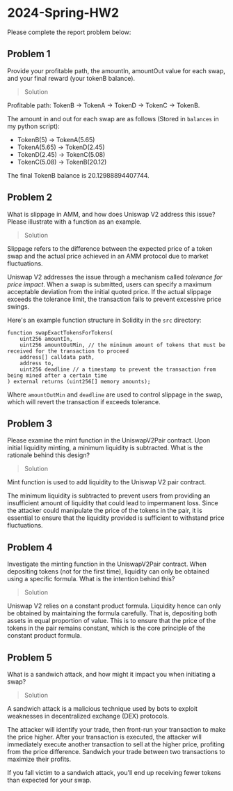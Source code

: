 # 2024-Spring-HW2

Please complete the report problem below:

## Problem 1
Provide your profitable path, the amountIn, amountOut value for each swap, and your final reward (your tokenB balance).

> Solution

Profitable path: TokenB -> TokenA -> TokenD -> TokenC -> TokenB. 

The amount in and out for each swap are as follows (Stored in `balances` in my python script):
- TokenB(5) -> TokenA(5.65) 
- TokenA(5.65) -> TokenD(2.45)
- TokenD(2.45) -> TokenC(5.08)
- TokenC(5.08) -> TokenB(20.12)

The final TokenB balance is 20.12988894407744.

## Problem 2
What is slippage in AMM, and how does Uniswap V2 address this issue? Please illustrate with a function as an example.

> Solution

Slippage refers to the difference between the expected price of a token swap and the actual price achieved in an AMM protocol due to market fluctuations.

Uniswap V2 addresses the issue through a mechanism called *tolerance for price impact*. When a swap is submitted, users can specify a maximum acceptable deviation from the initial quoted price. If the actual slippage exceeds the tolerance limit, the transaction fails to prevent excessive price swings.

Here's an example function structure in Solidity in the `src` directory:

```solidity
function swapExactTokensForTokens(
    uint256 amountIn,
    uint256 amountOutMin, // the minimum amount of tokens that must be received for the transaction to proceed
    address[] calldata path,
    address to,
    uint256 deadline // a timestamp to prevent the transaction from being mined after a certain time
) external returns (uint256[] memory amounts);
```

Where `amountOutMin` and `deadline` are used to control slippage in the swap, which will revert the transaction if exceeds tolerance.



## Problem 3
Please examine the mint function in the UniswapV2Pair contract. Upon initial liquidity minting, a minimum liquidity is subtracted. What is the rationale behind this design?

> Solution

Mint function is used to add liquidity to the Uniswap V2 pair contract. 

The minimum liquidity is subtracted to prevent users from providing an insufficient amount of liquidity that could lead to impermanent loss. Since the attacker could manipulate the price of the tokens in the pair, it is essential to ensure that the liquidity provided is sufficient to withstand price fluctuations.


## Problem 4
Investigate the minting function in the UniswapV2Pair contract. When depositing tokens (not for the first time), liquidity can only be obtained using a specific formula. What is the intention behind this?

> Solution

Uniswap V2 relies on a constant product formula. Liquidity hence can only be obtained by maintaining the formula carefully. That is, depositing both assets in equal proportion of value. This is to ensure that the price of the tokens in the pair remains constant, which is the core principle of the constant product formula.

## Problem 5
What is a sandwich attack, and how might it impact you when initiating a swap?

> Solution

A sandwich attack is a malicious technique used by bots to exploit weaknesses in decentralized exchange (DEX) protocols.

The attacker will identify your trade, then front-run your transaction to make the price higher. After your transaction is executed, the attacker will immediately execute another transaction to sell at the higher price, profiting from the price difference. Sandwich your trade between two transactions to maximize their profits.

If you fall victim to a sandwich attack, you'll end up receiving fewer tokens than expected for your swap.
